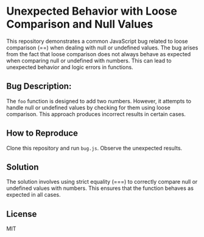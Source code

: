 # Unexpected Behavior with Loose Comparison and Null Values

This repository demonstrates a common JavaScript bug related to loose comparison (==) when dealing with null or undefined values. The bug arises from the fact that loose comparison does not always behave as expected when comparing null or undefined with numbers.  This can lead to unexpected behavior and logic errors in functions.

## Bug Description:
The `foo` function is designed to add two numbers. However, it attempts to handle null or undefined values by checking for them using loose comparison. This approach produces incorrect results in certain cases.

## How to Reproduce
Clone this repository and run `bug.js`. Observe the unexpected results.

## Solution
The solution involves using strict equality (===) to correctly compare null or undefined values with numbers.  This ensures that the function behaves as expected in all cases.

## License
MIT
